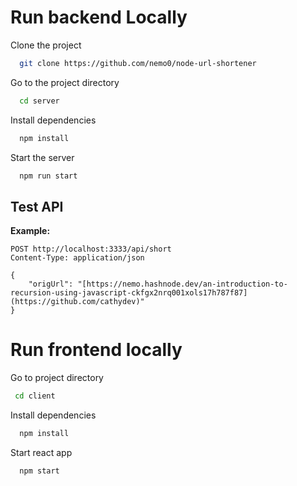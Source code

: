 # Run backend Locally

Clone the project

```bash
  git clone https://github.com/nemo0/node-url-shortener
```

Go to the project directory

```bash
  cd server
```

Install dependencies

```bash
  npm install
```

Start the server

```bash
  npm run start
```

## Test API

**Example:**

```http
POST http://localhost:3333/api/short
Content-Type: application/json

{
    "origUrl": "[https://nemo.hashnode.dev/an-introduction-to-recursion-using-javascript-ckfgx2nrq001xols17h787f87](https://github.com/cathydev)"
}

```
# Run frontend locally

 Go to project directory

 ```bash
  cd client
```

Install dependencies

```bash
  npm install
```

Start react app

```bash
  npm start
```

